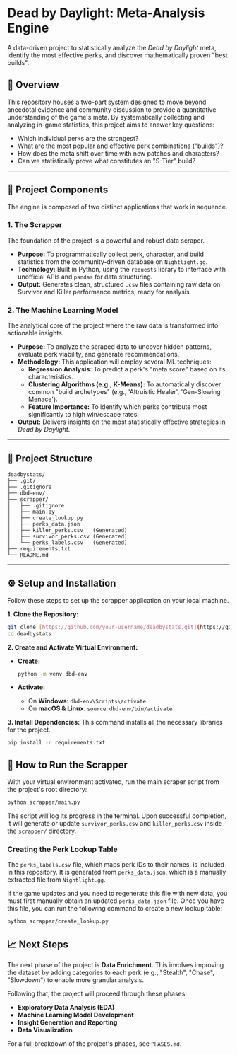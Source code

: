 # Dead by Daylight: Meta-Analysis Engine

A data-driven project to statistically analyze the *Dead by Daylight* meta, identify the most effective perks, and discover mathematically proven "best builds".

## 📖 Overview

This repository houses a two-part system designed to move beyond anecdotal evidence and community discussion to provide a quantitative understanding of the game's meta. By systematically collecting and analyzing in-game statistics, this project aims to answer key questions:
* Which individual perks are the strongest?
* What are the most popular and effective perk combinations ("builds")?
* How does the meta shift over time with new patches and characters?
* Can we statistically prove what constitutes an "S-Tier" build?

---

## 🚀 Project Components

The engine is composed of two distinct applications that work in sequence.

### 1. The Scrapper
The foundation of the project is a powerful and robust data scraper.
* **Purpose:** To programmatically collect perk, character, and build statistics from the community-driven database on `Nightlight.gg`.
* **Technology:** Built in Python, using the `requests` library to interface with unofficial APIs and `pandas` for data structuring.
* **Output:** Generates clean, structured `.csv` files containing raw data on Survivor and Killer performance metrics, ready for analysis.

### 2. The Machine Learning Model
The analytical core of the project where the raw data is transformed into actionable insights.
* **Purpose:** To analyze the scraped data to uncover hidden patterns, evaluate perk viability, and generate recommendations.
* **Methodology:** This application will employ several ML techniques:
    * **Regression Analysis:** To predict a perk's "meta score" based on its characteristics.
    * **Clustering Algorithms (e.g., K-Means):** To automatically discover common "build archetypes" (e.g., 'Altruistic Healer', 'Gen-Slowing Menace').
    * **Feature Importance:** To identify which perks contribute most significantly to high win/escape rates.
* **Output:** Delivers insights on the most statistically effective strategies in *Dead by Daylight*.

---

## 📂 Project Structure

```
deadbystats/
├── .git/
├── .gitignore
├── dbd-env/
├── scrapper/
│   ├── .gitignore
│   ├── main.py
│   ├── create_lookup.py
│   ├── perks_data.json
│   ├── killer_perks.csv   (Generated)
│   ├── survivor_perks.csv (Generated)
│   └── perks_labels.csv   (Generated)
├── requirements.txt
└── README.md
```

---

## ⚙️ Setup and Installation

Follow these steps to set up the scrapper application on your local machine.

**1. Clone the Repository:**
```bash
git clone [https://github.com/your-username/deadbystats.git](https://github.com/your-username/deadbystats.git)
cd deadbystats
```
**2. Create and Activate Virtual Environment:**
* **Create:**
    ```bash
    python -m venv dbd-env
    ```

* **Activate:**
    * On **Windows**: `dbd-env\Scripts\activate`
    * On **macOS & Linux**: `source dbd-env/bin/activate`

**3. Install Dependencies:**
This command installs all the necessary libraries for the project.
```bash
pip install -r requirements.txt
```

## 🏃 How to Run the Scrapper

With your virtual environment activated, run the main scraper script from the project's root directory:
```bash
python scrapper/main.py
```
The script will log its progress in the terminal. Upon successful completion, it will generate or update `survivor_perks.csv` and `killer_perks.csv` inside the `scrapper/` directory.

### Creating the Perk Lookup Table

The `perks_labels.csv` file, which maps perk IDs to their names, is included in this repository. It is generated from `perks_data.json`, which is a manually extracted file from `Nightlight.gg`.

If the game updates and you need to regenerate this file with new data, you must first manually obtain an updated `perks_data.json` file. Once you have this file, you can run the following command to create a new lookup table:

```bash
python scrapper/create_lookup.py
```

## 📈 Next Steps

The next phase of the project is **Data Enrichment**. This involves improving the dataset by adding categories to each perk (e.g., "Stealth", "Chase", "Slowdown") to enable more granular analysis.

Following that, the project will proceed through these phases:
*   **Exploratory Data Analysis (EDA)**
*   **Machine Learning Model Development**
*   **Insight Generation and Reporting**
*   **Data Visualization**

For a full breakdown of the project's phases, see `PHASES.md`.
